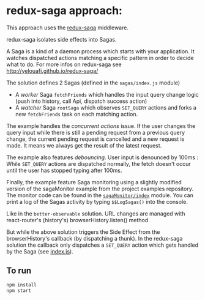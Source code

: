 # redux-saga approach:
This approach uses the [redux-saga](https://github.com/yelouafi/redux-saga) middleware.

redux-saga isolates side effects into Sagas.

A Saga is a kind of a daemon process which starts with your application. It watches dispatched
actions matching a specific pattern in order to decide what to do. For more infos on redux-saga see
http://yelouafi.github.io/redux-saga/

The solution defines 2 Sagas (defined in the `sagas/index.js` module)

- A *worker* Saga `fetchFriends` which handles the input query change logic (push into history,
  call Api, dispatch success action)
- A *watcher* Saga `rootSaga` which observes `SET_QUERY` actions and forks a new `fetchFriends`
task on each matching action.

The example handles the *concurrent actions* issue. If the user changes the query input while there is
still a pending request from a previous query change, the current pending request is cancelled and a new
request is made. It means we always get the result of the latest request.

The example also features *debouncing*. User input is denounced by 100ms : While `SET_QUERY`
actions are dispatched normally, the fetch doesn't occur until the user has stopped typing
after 100ms.


Finally, the example feature Saga monitoring using a slightly modified version of the sagaMonitor example
from the project examples repository. The monitor code can be found in the [`sagaMonitor/index`](sagaMonitor/index.js) module. You can
print a log of the Sagas activity by typing `$$LogSagas()` into the console.

Like in the `better-observable` solution. URL changes are managed with react-router's (history's) browserHistory.listen() method

But while the above solution triggers the Side Effect from the browserHistory's callback (by dispatching a thunk). In the
redux-saga solution the callback only dispatches a `SET_QUERY` action which gets handled by the Saga (see [index.js](index.js#L16-L20)).

## To run
```sh
npm install
npm start
```
